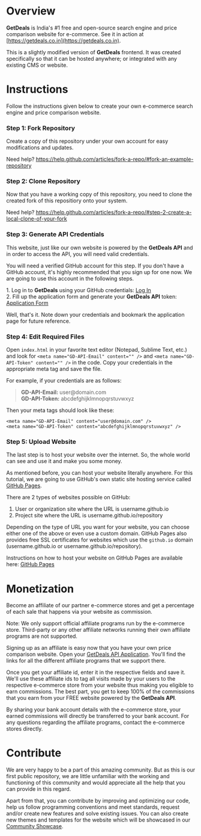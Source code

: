 Overview
===

**GetDeals** is India's #1 free and open-source search engine and price comparison website for e-commerce. See it in action at [https://getdeals.co.in](https://getdeals.co.in).

This is a slightly modified version of **GetDeals** frontend. It was created specifically so that it can be hosted anywhere; or integrated with any existing CMS or website. 

Instructions
===

Follow the instructions given below to create your own e-commerce search engine and price comparison website.

### Step 1: Fork Repository

Create a copy of this repository under your own account for easy modifications and updates. 

Need help? https://help.github.com/articles/fork-a-repo/#fork-an-example-repository

### Step 2: Clone Repository

Now that you have a working copy of this repository, you need to clone the created fork of this repositiory onto your system. 

Need help? https://help.github.com/articles/fork-a-repo/#step-2-create-a-local-clone-of-your-fork

### Step 3: Generate API Credentials

This website, just like our own website is powered by the **GetDeals API** and in order to access the API, you will need valid credentials.

You will need a verified GitHub account for this step. If you don't have a GitHub account, it's highly recommended that you sign up for one now. We are going to use this account in the following steps.

1\. Log in to **GetDeals** using your GitHub credentials: [Log In](https://getdeals.co.in/application)\
2\. Fill up the application form and generate your **GetDeals API** token: [Application Form](https://getdeals.co.in/application)

Well, that's it. Note down your credentials and bookmark the application page for future reference. 

### Step 4: Edit Required Files

Open `index.html` in your favorite text editor (Notepad, Sublime Text, etc.) and look for `<meta name="GD-API-Email" content="" />` and `<meta name="GD-API-Token" content="" />` in the code. Copy your credentials in the appropriate meta tag and save the file.

For example, if your credentials are as follows:
> **GD-API-Email:** user&#64;domain&#46;com\
> **GD-API-Token:** abcdefghijklmnopqrstuvwxyz

Then your meta tags should look like these:
```
<meta name="GD-API-Email" content="user@domain.com" />
<meta name="GD-API-Token" content="abcdefghijklmnopqrstuvwxyz" />
```

### Step 5: Upload Website

The last step is to host your website over the internet. So, the whole world can see and use it and make you some money.

As mentioned before, you can host your website literally anywhere. For this tutorial, we are going to use GitHub's own static site hosting service called [GitHub Pages](https://pages.github.com/).

There are 2 types of websites possible on GitHub:
1. User or organization site where the URL is username.github.io
2. Project site where the URL is username.github.io/repository

Depending on the type of URL you want for your website, you can choose either one of the above or even use a custom domain. GitHub Pages also provides free SSL certificates for websites which use the `github.io` domain (username.github.io or username.github.io/repository). 

Instructions on how to host your website on GitHub Pages are available here: [GitHub Pages](https://pages.github.com/)

Monetization
===

Become an affiliate of our partner e-commerce stores and get a percentage of each sale that happens via your website as commission.

Note: We only support official affiliate programs run by the e-commerce store. Third-party or any other affiliate networks running their own affiliate programs are not supported.

Signing up as an affiliate is easy now that you have your own price comparison website. Open your [GetDeals API Application](https://getdeals.co.in/application). You'll find the links for all the different affiliate programs that we support there. 

Once you get your affiliate id, enter it in the respective fields and save it. We'll use these affiliate ids to tag all visits made by your users to the respective e-commerce store from your website thus making you eligible to earn commissions. The best part, you get to keep 100% of the commissions that you earn from your FREE website powered by the **GetDeals API**.

By sharing your bank account details with the e-commerce store, your earned commissions will directly be transferred to your bank account. For any questions regarding the affiliate programs, contact the e-commerce stores directly.

Contribute
===

We are very happy to be a part of this amazing community. But as this is our first public repository, we are little unfamiliar with the working and functioning of this community and would appreciate all the help that you can provide in this regard.

Apart from that, you can contribute by improving and optimizing our code, help us follow programming conventions and meet standards, request and/or create new features and solve existing issues. You can also create new themes and templates for the website which will be showcased in our [Community Showcase](https://github.com/getdeals/community-showcase).

